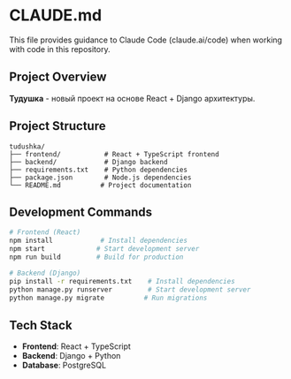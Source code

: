 # CLAUDE.md

This file provides guidance to Claude Code (claude.ai/code) when working with code in this repository.

## Project Overview

**Тудушка** - новый проект на основе React + Django архитектуры.

## Project Structure

```
tudushka/
├── frontend/           # React + TypeScript frontend
├── backend/            # Django backend
├── requirements.txt    # Python dependencies
├── package.json        # Node.js dependencies
└── README.md          # Project documentation
```

## Development Commands

```bash
# Frontend (React)
npm install            # Install dependencies
npm start             # Start development server
npm run build         # Build for production

# Backend (Django)
pip install -r requirements.txt    # Install dependencies
python manage.py runserver         # Start development server
python manage.py migrate          # Run migrations
```

## Tech Stack

- **Frontend**: React + TypeScript
- **Backend**: Django + Python
- **Database**: PostgreSQL
